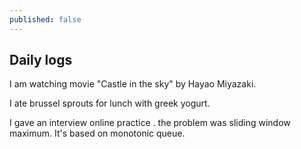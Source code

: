 ```yaml
---
published: false
---
```

## Daily logs

I am watching movie "Castle in the sky" by Hayao Miyazaki.

I ate brussel sprouts for lunch with greek yogurt.

I gave an interview online practice . the problem was sliding window maximum. It's based on monotonic queue.
